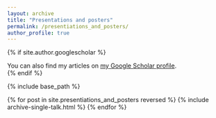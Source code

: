 ```yaml
---
layout: archive
title: "Presentations and posters"
permalink: /presentiations_and_posters/
author_profile: true
---
```


{% if site.author.googlescholar %}
  <div class="wordwrap">You can also find my articles on <a href="{{site.author.googlescholar}}">my Google Scholar profile</a>.</div>
{% endif %}

{% include base_path %}

{% for post in site.presentiations_and_posters reversed %}
  {% include archive-single-talk.html %}
{% endfor %}

